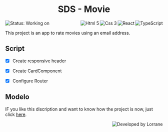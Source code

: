 <!-- AQUI FICARÁ A IMAGEM OU GIF DO PROJETO
<p align=center>
  <img width=300 src="" alt="" />
</p>
-->
<h1 align=center>SDS - Movie</h1>
<p display=inline-block>
  <img  alt="Status: Working on" src="https://img.shields.io/badge/Status-Working%20on-orange" />
  <img align=right alt="TypeScript" src="https://img.shields.io/badge/TypeScript-4D4D4D?logo=TypeScript&style=for-the-badge" />
  <img align=right alt="React" src="https://img.shields.io/badge/React-4D4D4D?logo=react&style=for-the-badge" />
  <img align=right alt="Css 3" src="https://img.shields.io/badge/Css-4D4D4D?logo=css3&style=for-the-badge&logoColor=blue" />
  <img align=right alt="Html 5" src="https://img.shields.io/badge/Html-4D4D4D?logo=html5&style=for-the-badge" />
  
</p>

This project is an app to rate movies using an email address. 


## Script

- [x] Create responsive header
- [x] Create CardComponent
- [x] Configure Router


## Modelo 
IF you like this discription and want to know how the project is now, just click <a href="https://https://lorrane-dsmovie.netlify.app/">here</a>.

<img align=right alt="Developed by Lorrane" src="https://img.shields.io/badge/Developed%20 by-Lorrane-blue?logo=visual%20studio" />